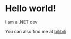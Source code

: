 # Hello world!

I am a .NET dev

You can also find me at [bilibili](https://space.bilibili.com/47754706)
